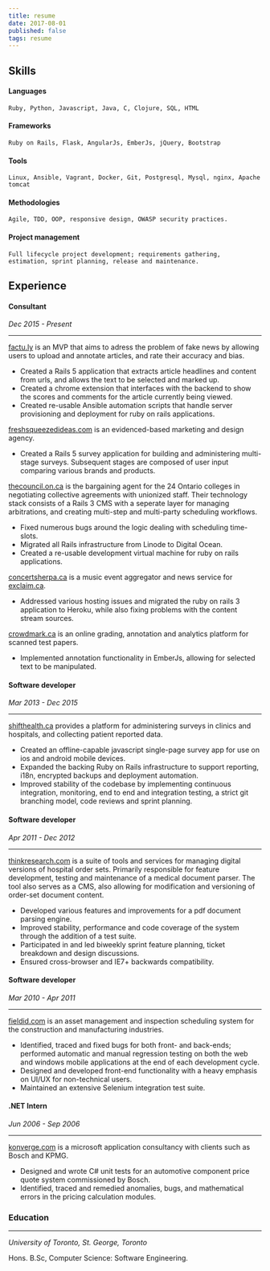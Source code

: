 ```yaml
---
title: resume
date: 2017-08-01
published: false
tags: resume
---
```

## Skills
#### Languages
    Ruby, Python, Javascript, Java, C, Clojure, SQL, HTML
#### Frameworks
    Ruby on Rails, Flask, AngularJs, EmberJs, jQuery, Bootstrap
#### Tools
    Linux, Ansible, Vagrant, Docker, Git, Postgresql, Mysql, nginx, Apache tomcat
#### Methodologies
    Agile, TDD, OOP, responsive design, OWASP security practices.
#### Project management
    Full lifecycle project development; requirements gathering, estimation, sprint planning, release and maintenance.
## Experience
#### Consultant
*Dec 2015 - Present*

___

[factu.ly](https://factu.ly/) is an MVP that aims to adress the problem of fake news by allowing users to upload and annotate articles, and rate their accuracy and bias.

* Created a Rails 5 application that extracts article headlines and content from urls, and allows the text to be selected and marked up.
* Created a chrome extension that interfaces with the backend to show the scores and comments for the article currently being viewed.
* Created re-usable Ansible automation scripts that handle server provisioning and deployment for ruby on rails applications.   

[freshsqueezedideas.com](https://www.freshsqueezedideas.com/) is an evidenced-based marketing and design agency.

* Created a Rails 5 survey application for building and administering multi-stage surveys. Subsequent stages are composed of user input comparing various brands and products.

[thecouncil.on.ca](https://thecouncil.on.ca) is the bargaining agent for the 24 Ontario colleges in negotiating collective agreements with unionized staff. Their technology stack consists of a Rails 3 CMS with a seperate layer for managing arbitrations, and creating multi-step and multi-party scheduling workflows.

* Fixed numerous bugs around the logic dealing with scheduling time-slots.
* Migrated all Rails infrastructure from Linode to Digital Ocean.
* Created a re-usable development virtual machine for ruby on rails applications.

[concertsherpa.ca](http://concertsherpa.ca) is a music event aggregator and news service for [exclaim.ca](http://exclaim.ca).

* Addressed various hosting issues and migrated the ruby on rails 3 application to Heroku, while also fixing problems with the content stream sources.

[crowdmark.ca](https://crowdmark.com/) is an online grading, annotation and analytics platform for scanned test papers.

* Implemented annotation functionality in EmberJs, allowing for selected text to be manipulated.

#### Software developer
*Mar 2013 - Dec 2015*

___

[shifthealth.ca](https://shifthealth.ca) provides a platform for administering surveys in clinics and hospitals, and collecting patient reported data.

* Created an offline-capable javascript single-page survey app for use on ios and android mobile devices.
* Expanded the backing Ruby on Rails infrastructure to support reporting, i18n, encrypted backups and deployment automation.
* Improved stability of the codebase by implementing continuous integration, monitoring, end to end and integration testing, a strict git branching model, code reviews and sprint planning.

#### Software developer
*Apr 2011 - Dec 2012*

___

[thinkresearch.com](http://www.thinkresearch.com/ca/) is a suite of tools and services for managing digital versions of hospital order sets. Primarily responsible for feature development, testing and maintenance of a medical document parser. The tool also serves as a CMS, also allowing for modification and versioning of order-set document content.

* Developed various features and improvements for a pdf document parsing engine.
* Improved stability, performance and code coverage of the system through the addition of a test suite.
* Participated in and led biweekly sprint feature planning, ticket breakdown and design discussions.
* Ensured cross-browser and IE7+ backwards compatibility.

#### Software developer
*Mar 2010 - Apr 2011*

___

[fieldid.com](http://fieldid.com/) is an asset management and inspection scheduling system for the construction and manufacturing industries.

* Identified, traced and fixed bugs for both front- and back-ends; performed automatic and manual regression
testing on both the web and windows mobile applications at the end of each development cycle.
* Designed and developed front-end functionality with a heavy emphasis on UI/UX for non-technical users.
* Maintained an extensive Selenium integration test suite.

#### .NET Intern
*Jun 2006 - Sep 2006*

___

[konverge.com](http://konverge.com/) is a microsoft application consultancy with clients such as Bosch and KPMG.

* Designed and wrote C# unit tests for an automotive component price quote system commissioned by Bosch.
* Identified, traced and remedied anomalies, bugs, and mathematical errors in the pricing calculation modules.

### Education
___
*University of Toronto, St. George, Toronto*


Hons. B.Sc, Computer Science: Software Engineering.

